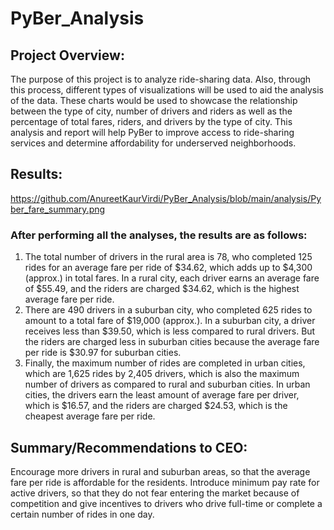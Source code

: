 # PyBer_Analysis

## Project Overview:

The purpose of this project is to analyze ride-sharing data. Also, through this process, different types of visualizations will be used to aid the analysis of the data. These charts would be used to showcase the relationship between the type of city, number of drivers and riders as well as the percentage of total fares, riders, and drivers by the type of city. This analysis and report will help PyBer to improve access to ride-sharing services and determine affordability for underserved neighborhoods.

## Results:

https://github.com/AnureetKaurVirdi/PyBer_Analysis/blob/main/analysis/Pyber_fare_summary.png 

### After performing all the analyses, the results are as follows:

1.	The total number of drivers in the rural area is 78, who completed 125 rides for an average fare per ride of $34.62, which adds up to $4,300 (approx.) in total fares. In a rural city, each driver earns an average fare of $55.49, and the riders are charged $34.62, which is the highest average fare per ride.
2.	There are 490 drivers in a suburban city, who completed 625 rides to amount to a total fare of $19,000 (approx.). In a suburban city, a driver receives less than $39.50, which is less compared to rural drivers. But the riders are charged less in suburban cities because the average fare per ride is $30.97 for suburban cities. 
3.	Finally, the maximum number of rides are completed in urban cities, which are 1,625 rides by 2,405 drivers, which is also the maximum number of drivers as compared to rural and suburban cities. In urban cities, the drivers earn the least amount of average fare per driver, which is $16.57, and the riders are charged $24.53, which is the cheapest average fare per ride. 

## Summary/Recommendations to CEO:

Encourage more drivers in rural and suburban areas, so that the average fare per ride is affordable for the residents. Introduce minimum pay rate for active drivers, so that they do not fear entering the market because of competition and give incentives to drivers who drive full-time or complete a certain number of rides in one day.
